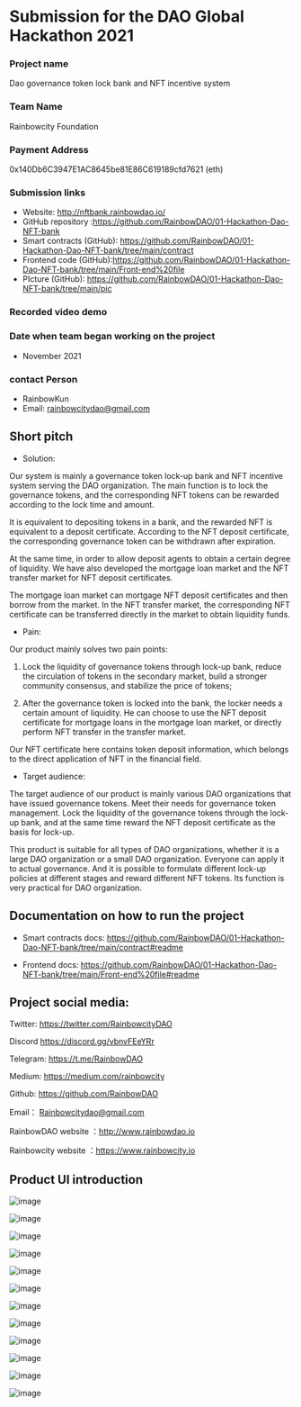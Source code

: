 
# Submission for the DAO Global Hackathon 2021


### Project name

Dao governance token lock bank and NFT incentive system

### Team Name

Rainbowcity Foundation

### Payment Address

0x140Db6C3947E1AC8645be81E86C619189cfd7621 (eth)

### Submission links

- Website: http://nftbank.rainbowdao.io/
- GitHub repository :https://github.com/RainbowDAO/01-Hackathon-Dao-NFT-bank
- Smart contracts (GitHub): https://github.com/RainbowDAO/01-Hackathon-Dao-NFT-bank/tree/main/contract
- Frontend code (GitHub):https://github.com/RainbowDAO/01-Hackathon-Dao-NFT-bank/tree/main/Front-end%20file
- PIcture (GitHub): https://github.com/RainbowDAO/01-Hackathon-Dao-NFT-bank/tree/main/pic

### Recorded video demo



### Date when team began working on the project

- November 2021

### contact   Person

- RainbowKun
- Email:  rainbowcitydao@gmail.com



## Short pitch



  - Solution: 



Our system is mainly a governance token lock-up bank and NFT incentive system serving the DAO organization. The main function is to lock the governance tokens, and the corresponding NFT tokens can be rewarded according to the lock time and amount. 

It is equivalent to depositing tokens in a bank, and the rewarded NFT is equivalent to a deposit certificate. According to the NFT deposit certificate, the corresponding governance token can be withdrawn after expiration.

 At the same time, in order to allow deposit agents to obtain a certain degree of liquidity. We have also developed the mortgage loan market and the NFT transfer market for NFT deposit certificates. 

The mortgage loan market can mortgage NFT deposit certificates and then borrow from the market. In the NFT transfer market, the corresponding NFT certificate can be transferred directly in the market to obtain liquidity funds.



  - Pain: 

Our product mainly solves two pain points:

1. Lock the liquidity of governance tokens through lock-up bank, reduce the circulation of tokens in the secondary market, build a stronger community consensus, and stabilize the price of tokens;

2. After the governance token is locked into the bank, the locker needs a certain amount of liquidity. He can choose to use the NFT deposit certificate for mortgage loans in the mortgage loan market, or directly perform NFT transfer in the transfer market. 

Our NFT certificate here contains token deposit information, which belongs to the direct application of NFT in the financial field.



  - Target audience: 


The target audience of our product is mainly various DAO organizations that have issued governance tokens. Meet their needs for governance token management. Lock the liquidity of the governance tokens through the lock-up bank, and at the same time reward the NFT deposit certificate as the basis for lock-up.

This product is suitable for all types of DAO organizations, whether it is a large DAO organization or a small DAO organization. Everyone can apply it to actual governance. And it is possible to formulate different lock-up policies at different stages and reward different NFT tokens. Its function is very practical for DAO organization.




## Documentation on how to run the project



- Smart contracts docs: https://github.com/RainbowDAO/01-Hackathon-Dao-NFT-bank/tree/main/contract#readme

- Frontend docs: https://github.com/RainbowDAO/01-Hackathon-Dao-NFT-bank/tree/main/Front-end%20file#readme



## Project social media: 


Twitter:    https://twitter.com/RainbowcityDAO

Discord     https://discord.gg/vbnvFEeYRr   

Telegram: https://t.me/RainbowDAO

Medium:   https://medium.com/rainbowcity

Github:    https://github.com/RainbowDAO

Email： Rainbowcitydao@gmail.com

RainbowDAO website ：http://www.rainbowdao.io

Rainbowcity website ：https://www.rainbowcity.io



##  Product UI introduction








![image](https://raw.githubusercontent.com/RainbowDAO/01-Hackathon-Dao-NFT-bank/main/pic/1.png)








![image](https://raw.githubusercontent.com/RainbowDAO/01-Hackathon-Dao-NFT-bank/main/pic/2.png)







![image](https://raw.githubusercontent.com/RainbowDAO/01-Hackathon-Dao-NFT-bank/main/pic/3.png)







![image](https://raw.githubusercontent.com/RainbowDAO/01-Hackathon-Dao-NFT-bank/main/pic/4.png)







![image](https://raw.githubusercontent.com/RainbowDAO/01-Hackathon-Dao-NFT-bank/main/pic/5.png)







![image](https://raw.githubusercontent.com/RainbowDAO/01-Hackathon-Dao-NFT-bank/main/pic/6.png)







![image](https://raw.githubusercontent.com/RainbowDAO/01-Hackathon-Dao-NFT-bank/main/pic/7.png)







![image](https://raw.githubusercontent.com/RainbowDAO/01-Hackathon-Dao-NFT-bank/main/pic/8.png)







![image](https://raw.githubusercontent.com/RainbowDAO/01-Hackathon-Dao-NFT-bank/main/pic/9.png)







![image](https://raw.githubusercontent.com/RainbowDAO/01-Hackathon-Dao-NFT-bank/main/pic/10.png)







![image](https://raw.githubusercontent.com/RainbowDAO/01-Hackathon-Dao-NFT-bank/main/pic/11.png)







![image](https://raw.githubusercontent.com/RainbowDAO/01-Hackathon-Dao-NFT-bank/main/pic/12.png)





